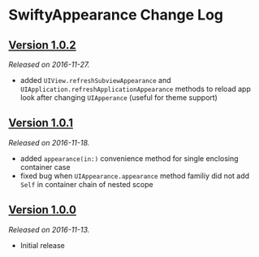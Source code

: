 # SwiftyAppearance Change Log

## [Version 1.0.2](https://github.com/victor-pavlychko/SwiftyAppearance/releases/tag/1.0.2)
*Released on 2016-11-27.*

- added `UIView.refreshSubviewAppearance` and `UIApplication.refreshApplicationAppearance` methods to reload app look after changing `UIApperance` (useful for theme support)

## [Version 1.0.1](https://github.com/victor-pavlychko/SwiftyAppearance/releases/tag/1.0.1)
*Released on 2016-11-18.*

- added `appearance(in:)` convenience method for single enclosing container case
- fixed bug when `UIAppearance.appearance` method familiy did not add `Self` in container chain of nested scope

## [Version 1.0.0](https://github.com/victor-pavlychko/SwiftyAppearance/releases/tag/1.0.0)
*Released on 2016-11-13.*

- Initial release
